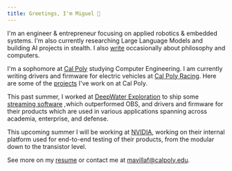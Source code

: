 ```yaml
---
title: Greetings, I'm Miguel 👋
---
```


I'm an engineer & entrepreneur focusing on applied robotics & embedded systems.
I'm also currently researching Large Language Models and building AI projects in
stealth. I also [write](https://miguelvf.dev/blog/) occasionally about philosophy
and computers.

I'm a sophomore at [Cal Poly](https://csc.calpoly.edu/) studying Computer
Engineering. I am currently writing drivers and firmware for electric vehicles
at [Cal Poly Racing](https://www.calpolyracing.org/). Here are some of the
[projects](https://miguelvf.dev/calpoly/) I've work on at Cal Poly.

This past summer, I worked at [DeepWater Exploration](https://dwe.ai/) to ship
some [streaming software](https://dwe.ai/products/discovery) ,which outperformed
OBS, and drivers and firmware for their products which are used in various
applications spanning across academia, enterprise, and defense.

This upcoming summer I will be working at [NVIDIA](https://www.nvidia.com/),
working on their internal platform used for end-to-end testing of their
products, from the modular down to the transistor level.

See more on my [resume](https://miguelvf.dev/resume) or contact me at
[mavillaf@calpoly.edu](mailto:mavillaf@calpoly.edu).
